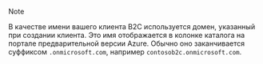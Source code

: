 > [!NOTE]
> В качестве имени вашего клиента B2C используется домен, указанный при создании клиента. Это имя отображается в колонке каталога на портале предварительной версии Azure.  Обычно оно заканчивается суффиксом `.onmicrosoft.com`, например `contosob2c.onmicrosoft.com`.
> 
> 



<!--HONumber=Jan17_HO2-->


